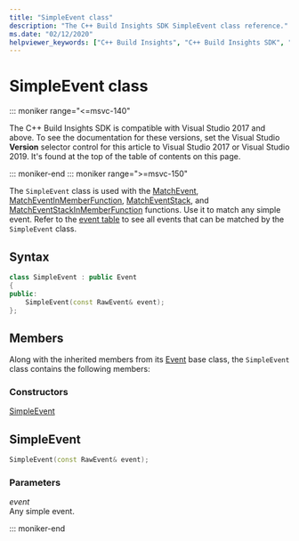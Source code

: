 ```yaml
---
title: "SimpleEvent class"
description: "The C++ Build Insights SDK SimpleEvent class reference."
ms.date: "02/12/2020"
helpviewer_keywords: ["C++ Build Insights", "C++ Build Insights SDK", "SimpleEvent", "throughput analysis", "build time analysis", "vcperf.exe"]
---
```

# SimpleEvent class

::: moniker range="<=msvc-140"

The C++ Build Insights SDK is compatible with Visual Studio 2017 and above. To see the documentation for these versions, set the Visual Studio **Version** selector control for this article to Visual Studio 2017 or Visual Studio 2019. It's found at the top of the table of contents on this page.

::: moniker-end
::: moniker range=">=msvc-150"

The `SimpleEvent` class is used with the [MatchEvent](../functions/match-event.md), [MatchEventInMemberFunction](../functions/match-event-in-member-function.md), [MatchEventStack](../functions/match-event-stack.md), and [MatchEventStackInMemberFunction](../functions/match-event-stack-in-member-function.md) functions. Use it to match any simple event. Refer to the [event table](../event-table.md) to see all events that can be matched by the `SimpleEvent` class.

## Syntax

```cpp
class SimpleEvent : public Event
{
public:
    SimpleEvent(const RawEvent& event);
};
```

## Members

Along with the inherited members from its [Event](event.md) base class, the `SimpleEvent` class contains the following members:

### Constructors

[SimpleEvent](#simple-event)

## <a name="simple-event"></a> SimpleEvent

```cpp
SimpleEvent(const RawEvent& event);
```

### Parameters

*event*\
Any simple event.

::: moniker-end
